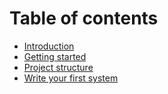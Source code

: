 # Table of contents

* [Introduction](README.md)
* [Getting started](getting-started.md)
* [Project structure](project-structure.md)
* [Write your first system](write-your-first-system.md)
